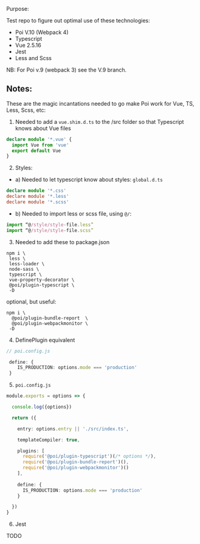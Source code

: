 
Purpose:

Test repo to figure out optimal use of these technologies:

- Poi V.10 (Webpack 4)
- Typescript
- Vue 2.5.16
- Jest
- Less and Scss

NB: For Poi v.9 (webpack 3) see the V.9 branch.


## Notes:

These are the magic incantations needed to go make Poi work for Vue, TS, Less, Scss, etc:

1) Needed to add a `vue.shim.d.ts` to the /src folder so that Typescript knows about Vue files
 
```ts
declare module '*.vue' {
  import Vue from 'vue'
  export default Vue
}
```

2) Styles:

- a) Needed to let typescript know about styles: `global.d.ts`

```ts
declare module '*.css'
declare module '*.less'
declare module '*.scss'
```

- b) Needed to import less or scss file, using `@/`:

```ts
import “@/style/style-file.less”
import “@/style/style-file.scss”
```

3) Needed to add these to package.json


```shell
npm i \
 less \
 less-loader \
 node-sass \
 typescript \
 vue-property-decorator \
 @poi/plugin-typescript \
 -D 
```

optional, but useful:

```shell
npm i \
  @poi/plugin-bundle-report  \
  @poi/plugin-webpackmonitor \
 -D
```

4) DefinePlugin equivalent

```ts
// poi.config.js

 define: {
    IS_PRODUCTION: options.mode === 'production'
 }

```

5) `poi.config.js`

   
```ts
module.exports = options => {

  console.log({options})

  return ({

    entry: options.entry || './src/index.ts',

    templateCompiler: true,

    plugins: [
      require('@poi/plugin-typescript')(/* options */),
      require('@poi/plugin-bundle-report')(),
      require('@poi/plugin-webpackmonitor')()
    ],
    
    define: {
      IS_PRODUCTION: options.mode === 'production'
    }

  })
}


```

6) Jest

TODO



